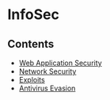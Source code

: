# InfoSec

## Contents

- [Web Application Security](https://github.com/leedale1981/infosec/tree/master/WebSecurity)
- [Network Security](https://github.com/leedale1981/infosec/tree/master/NetworkSecurity)
- [Exploits](https://github.com/leedale1981/infosec/tree/master/Exploits)
- [Antivirus Evasion](https://github.com/leedale1981/infosec/tree/master/Antivirus)

